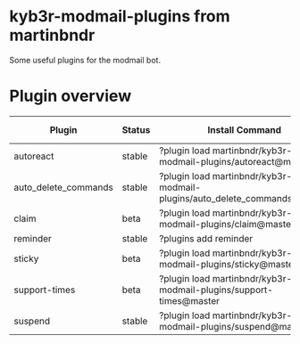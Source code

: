 # kyb3r-modmail-plugins from martinbndr
Some useful plugins for the modmail bot.

# Plugin overview

| Plugin               | Status | Install Command                                                           | Notes                                  |  Registry added |
|----------------------|--------|---------------------------------------------------------------------------|----------------------------------------|-----------------|
| autoreact            | stable | ?plugin load martinbndr/kyb3r-modmail-plugins/autoreact@master            | -                                      |  Yes            |
| auto_delete_commands | stable | ?plugin load martinbndr/kyb3r-modmail-plugins/auto_delete_commands@master | May break some features/causing errors |  No             |
| claim                | beta   | ?plugin load martinbndr/kyb3r-modmail-plugins/claim@master                | -                                      |  No             |
| reminder             | stable | ?plugins add reminder                                                     | -                                      |  Yes            |
| sticky               | beta   | ?plugin load martinbndr/kyb3r-modmail-plugins/sticky@master               | -                                      |  No             |
| support-times        | beta   | ?plugin load martinbndr/kyb3r-modmail-plugins/support-times@master        | -                                      |  Pending        |
| suspend              | stable | ?plugin load martinbndr/kyb3r-modmail-plugins/suspend@master              | -                                      |  No             |
